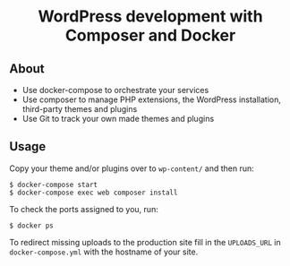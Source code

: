<h1 align="center">WordPress development with Composer and Docker</h1>

## About

- Use docker-compose to orchestrate your services
- Use composer to manage PHP extensions, the WordPress installation, third-party themes and plugins
- Use Git to track your own made themes and plugins

## Usage

Copy your theme and/or plugins over to `wp-content/` and then run:

```shell
$ docker-compose start
$ docker-compose exec web composer install
```

To check the ports assigned to you, run:

```shell
$ docker ps
```

To redirect missing uploads to the production site fill in the `UPLOADS_URL` in `docker-compose.yml` with the hostname of your site.
